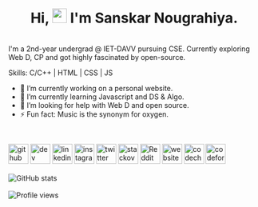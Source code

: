 <h1 align="center">Hi, <img src="https://github.com/TheDudeThatCode/TheDudeThatCode/blob/master/Assets/Hi.gif" width="29px"> I'm Sanskar Nougrahiya.</h1> <br>
I'm a 2nd-year undergrad @ IET-DAVV pursuing CSE.
Currently exploring Web D, CP and got highly fascinated by open-source. 

Skills: C/C++ | HTML | CSS | JS

- 🔭 I’m currently working on a personal website. 
- 🌱 I’m currently learning Javascript and DS & Algo. 
- 🤔 I’m looking for help with Web D and open source. 
- ⚡ Fun fact: Music is the synonym for oxygen. 
<br>

[<img src='https://cdn.jsdelivr.net/npm/simple-icons@3.0.1/icons/github.svg' alt='github' height='40'>](https://github.com/sanskarn17)       [<img src='https://cdn.jsdelivr.net/npm/simple-icons@3.0.1/icons/dev-dot-to.svg' alt='dev' height='40'>](https://dev.to/sanskarn17)  [<img src='https://cdn.jsdelivr.net/npm/simple-icons@3.0.1/icons/linkedin.svg' alt='linkedin' height='40'>](https://www.linkedin.com/in/sanskarnougrahiya17/)  [<img src='https://cdn.jsdelivr.net/npm/simple-icons@3.0.1/icons/instagram.svg' alt='instagram' height='40'>](https://www.instagram.com/sanskarn17/)      [<img src='https://cdn.jsdelivr.net/npm/simple-icons@3.0.1/icons/twitter.svg' alt='twitter' height='40'>](https://twitter.com/sanskarn17)  [<img src='https://cdn.jsdelivr.net/npm/simple-icons@3.0.1/icons/stackoverflow.svg' alt='stackoverflow' height='40'>](https://stackoverflow.com/users/16874461)  [<img src='https://cdn.jsdelivr.net/npm/simple-icons@3.0.1/icons/reddit.svg' alt='Reddit' height='40'>](https://www.reddit.com/user/sanskarn17)  [<img src='https://cdn.jsdelivr.net/npm/simple-icons@3.0.1/icons/icloud.svg' alt='website' height='40'>](https://sanskarn17.me/)  [<img src='https://cdn.jsdelivr.net/npm/simple-icons@3.0.1/icons/codechef.svg' alt='codechef' height='40'>](https://www.codechef.com/users/sanskarn17)  [<img src='https://cdn.jsdelivr.net/npm/simple-icons@3.0.1/icons/codeforces.svg' alt='codeforces' height='40'>](https://codeforces.com/profile/sanskarn17)  
<br>
![GitHub stats](https://github-readme-stats.vercel.app/api?username=sanskarn17&show_icons=true)  
<br>
![Profile views](https://komarev.com/ghpvc/?username=sanskarn17&label=Profile%20views&color=0e75b6&style=flat)  
